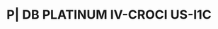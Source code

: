 ---
layout: asset
title: P| DB PLATINUM IV-CROCI US-I1C                              
isin: LU0194165345
---